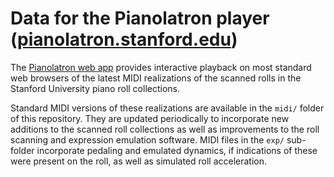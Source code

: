 # Data for the Pianolatron player ([pianolatron.stanford.edu](https://pianolatron.stanford.edu))

The [Pianolatron web app](https://pianolatron.stanford.edu) provides
interactive playback on most standard web browsers of the latest MIDI
realizations of the scanned rolls in the Stanford University piano roll
collections.

Standard MIDI versions of these realizations are available in the `midi/`
folder of this repository. They are updated periodically to incorporate new
additions to the scanned roll collections as well as improvements to the roll
scanning and expression emulation software. MIDI files in the `exp/`
sub-folder incorporate pedaling and emulated dynamics, if indications of these
were present on the roll, as well as simulated roll acceleration.
